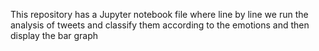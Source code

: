 This repository has a Jupyter notebook file where line by line we run the analysis of tweets and classify them according to the emotions and then display the bar graph
